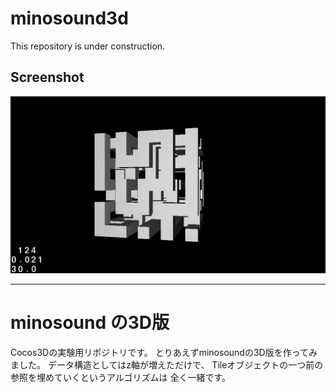 minosound3d
================================

This repository is under construction.

## Screenshot
![screenshot](https://github.com/ymizushi/minosound3d/blob/master/screenshot.png?raw=true)

--------------------------------

minosound の3D版
================================

Cocos3Dの実験用リポジトリです。
とりあえずminosoundの3D版を作ってみました。
データ構造としてはz軸が増えただけで、
Tileオブジェクトの一つ前の参照を埋めていくというアルゴリズムは
全く一緒です。

